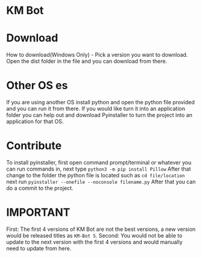 # KM Bot
# Download
How to download(Windows Only) - Pick a version you want to download. Open the dist folder in the file and you can download from there.

# Other OS es
If you are using another OS install python and open the python file provided and you can run it from there. If you would like turn it into an application folder you can help out and download Pyinstaller to turn the project into an application for that OS.

# Contribute
To install pyinstaller, first open command prompt/terminal or whatever you can run commands in, next type `python3 -m pip install Pillow`
After that change to the folder the python file is located such as `cd file/location` next run `pyinstaller --onefile --noconsole filename.py`
After that you can do a commit to the project.

# IMPORTANT
First: The first 4 versions of KM Bot are not the best versions, a new version would be released titles as `KM-Bot 5`.
Second: You would not be able to update to the next version with the first 4 versions and would manually need to update from here.
